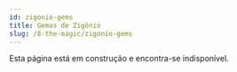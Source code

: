 ```yaml
---
id: zigonio-gems
title: Gemas de Zigônio
slug: /8-the-magic/zigonio-gems
---
```


Esta página está em construção e encontra-se indisponível.
